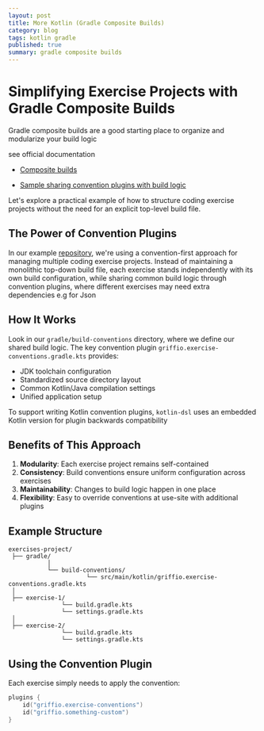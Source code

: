 ```yaml
---
layout: post
title: More Kotlin (Gradle Composite Builds)
category: blog
tags: kotlin gradle 
published: true
summary: gradle composite builds
---
```


# Simplifying Exercise Projects with Gradle Composite Builds

Gradle composite builds are a good starting place to organize and modularize your build logic 

see official documentation

* [Composite builds](https://docs.gradle.org/current/userguide/composite_builds.html)

* [Sample sharing convention plugins with build logic](https://docs.gradle.org/current/samples/sample_sharing_convention_plugins_with_build_logic.html)

Let's explore a practical example of how to structure coding exercise projects without the need for an explicit top-level build file.

## The Power of Convention Plugins

In our example [repository](https://github.com/griffio/exercises_build_convention), we're using a convention-first approach for managing multiple coding exercise projects.
Instead of maintaining a monolithic top-down build file, each exercise stands independently with its own build configuration, while sharing common build logic through convention plugins, where different exercises may need extra dependencies e.g for Json

## How It Works
Look in our `gradle/build-conventions` directory, where we define our shared build logic. The key convention plugin `griffio.exercise-conventions.gradle.kts` provides:

- JDK toolchain configuration
- Standardized source directory layout
- Common Kotlin/Java compilation settings
- Unified application setup

To support writing Kotlin convention plugins, `kotlin-dsl` uses an embedded Kotlin version for plugin backwards compatibility

## Benefits of This Approach

1. **Modularity**: Each exercise project remains self-contained
2. **Consistency**: Build conventions ensure uniform configuration across exercises
3. **Maintainability**: Changes to build logic happen in one place
4. **Flexibility**: Easy to override conventions at use-site with additional plugins

## Example Structure

```
exercises-project/
 ├── gradle/
           │
           └── build-conventions/
                      └── src/main/kotlin/griffio.exercise-conventions.gradle.kts
 │
 ├── exercise-1/
               └── build.gradle.kts
               └── settings.gradle.kts
 │
 ├── exercise-2/
               └── build.gradle.kts
               └── settings.gradle.kts
```

## Using the Convention Plugin

Each exercise simply needs to apply the convention:

```kotlin
plugins {
    id("griffio.exercise-conventions")
    id("griffio.something-custom")
}
```
